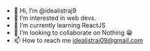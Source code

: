 - 👋 Hi, I’m @idealistraj9
- 👀 I’m interested in web devs.
- 🌱 I’m currently learning ReactJS
- 💞️ I’m looking to collaborate on Nothing 😁
- 📫 How to reach me idealistraj09@gmail.com

<!---
idealistraj9/idealistraj9 is a ✨ special ✨ repository because its `README.md` (this file) appears on your GitHub profile.
You can click the Preview link to take a look at your changes.
--->
